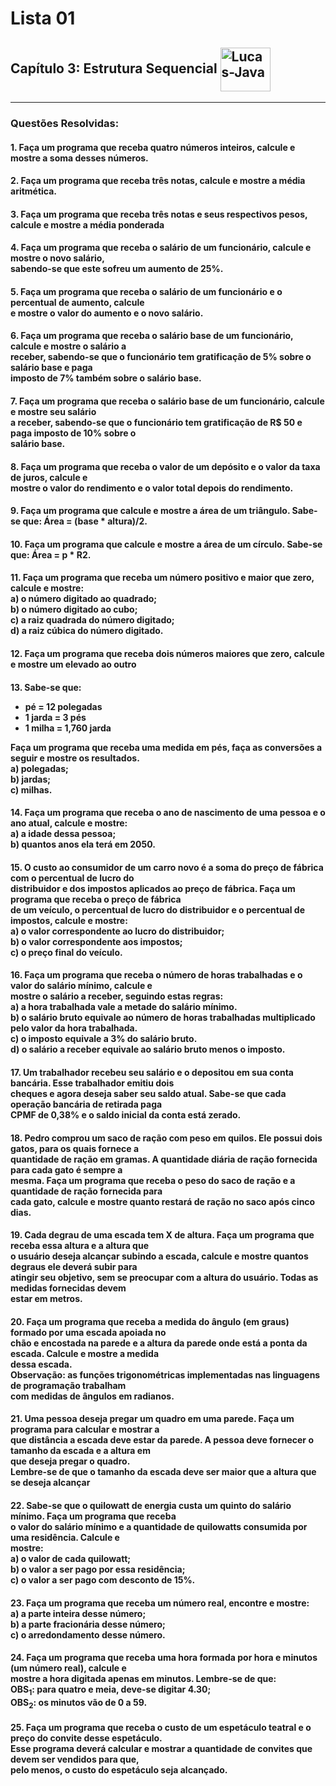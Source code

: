 <h1>Lista 01</h1>
<h2>Capítulo 3: Estrutura Sequencial <img align="center" alt="Lucas-Java" height="70" width="80" src="https://cdn.jsdelivr.net/gh/devicons/devicon/icons/java/java-original.svg" /> </h2>
<hr>
<h3>Questões Resolvidas:</h3>

<h4>1. Faça um programa que receba quatro números inteiros, calcule e mostre a soma desses números.</h4>

<h4>2. Faça um programa que receba três notas, calcule e mostre a média aritmética.</h4>

<h4>3. Faça um programa que receba três notas e seus respectivos pesos, calcule e mostre a média ponderada</h4>

<h4>4. Faça um programa que receba o salário de um funcionário, calcule e mostre o novo salário, <br> sabendo-se
que este sofreu um aumento de 25%.</h4>

<h4>5. Faça um programa que receba o salário de um funcionário e o percentual de aumento, calcule <br> e mostre
o valor do aumento e o novo salário.</h4>

<h4>6. Faça um programa que receba o salário base de um funcionário, calcule e mostre o salário a <br> receber,
sabendo-se que o funcionário tem gratificação de 5% sobre o salário base e paga <br> imposto de 7% também
sobre o salário base.</h4>

<h4>7. Faça um programa que receba o salário base de um funcionário, calcule e mostre seu salário <br> a receber,
sabendo-se que o funcionário tem gratificação de R$ 50 e paga imposto de 10% sobre o <br> salário base.</h4>

<h4>8. Faça um programa que receba o valor de um depósito e o valor da taxa de juros, calcule e <br> mostre o
valor do rendimento e o valor total depois do rendimento.</h4>

<h4>9. Faça um programa que calcule e mostre a área de um triângulo. Sabe-se que: Área = (base * altura)/2.</h4>

<h4>10. Faça um programa que calcule e mostre a área de um círculo. Sabe-se que: Área = p * R2.</h4>

<h4>11. Faça um programa que receba um número positivo e maior que zero, calcule e mostre: <br>
a) o número digitado ao quadrado; <br>
b) o número digitado ao cubo; <br>
c) a raiz quadrada do número digitado; <br>
d) a raiz cúbica do número digitado.</h4>

<h4>12. Faça um programa que receba dois números maiores que zero, calcule e mostre um elevado ao outro</h4>

<h4>13. Sabe-se que: <br>
<ul>
  <li>pé = 12 polegadas</li> 
  <li>1 jarda = 3 pés</li> 
  <li>1 milha = 1,760 jarda</li>
</ul>
Faça um programa que receba uma medida em pés, faça as conversões a seguir e mostre os resultados. <br>
a) polegadas; <br>
b) jardas; <br>
c) milhas.</h4>

<h4>14. Faça um programa que receba o ano de nascimento de uma pessoa e o ano atual, calcule e mostre: <br>
a) a idade dessa pessoa; <br>
b) quantos anos ela terá em 2050.</h4>

<h4>15. O custo ao consumidor de um carro novo é a soma do preço de fábrica com o percentual de lucro do <br>
distribuidor e dos impostos aplicados ao preço de fábrica. Faça um programa que receba o preço de fábrica <br>
de um veículo, o percentual de lucro do distribuidor e o percentual de impostos, calcule e mostre: <br>
a) o valor correspondente ao lucro do distribuidor; <br>
b) o valor correspondente aos impostos; <br>
c) o preço final do veículo.</h4>

<h4>16. Faça um programa que receba o número de horas trabalhadas e o valor do salário mínimo, calcule e <br>
mostre o salário a receber, seguindo estas regras: <br>
a) a hora trabalhada vale a metade do salário mínimo. <br>
b) o salário bruto equivale ao número de horas trabalhadas multiplicado pelo valor da hora trabalhada. <br>
c) o imposto equivale a 3% do salário bruto. <br>
d) o salário a receber equivale ao salário bruto menos o imposto.</h4>

<h4>17. Um trabalhador recebeu seu salário e o depositou em sua conta bancária. Esse trabalhador emitiu dois <br>
cheques e agora deseja saber seu saldo atual. Sabe-se que cada operação bancária de retirada paga <br>
CPMF de 0,38% e o saldo inicial da conta está zerado.</h4>

<h4>18. Pedro comprou um saco de ração com peso em quilos. Ele possui dois gatos, para os quais fornece a <br>
quantidade de ração em gramas. A quantidade diária de ração fornecida para cada gato é sempre a <br>
mesma. Faça um programa que receba o peso do saco de ração e a quantidade de ração fornecida para <br>
cada gato, calcule e mostre quanto restará de ração no saco após cinco dias.</h4>

<h4>19. Cada degrau de uma escada tem X de altura. Faça um programa que receba essa altura e a altura que <br>
o usuário deseja alcançar subindo a escada, calcule e mostre quantos degraus ele deverá subir para <br>
atingir seu objetivo, sem se preocupar com a altura do usuário. Todas as medidas fornecidas devem <br>
estar em metros.</h4>

<h4>20. Faça um programa que receba a medida do ângulo (em graus) formado por uma escada apoiada no <br>
chão e encostada na parede e a altura da parede onde está a ponta da escada. Calcule e mostre a medida <br>
dessa escada. <br>
Observação: as funções trigonométricas implementadas nas linguagens de programação trabalham <br>
com medidas de ângulos em radianos.</h4>

<h4>21. Uma pessoa deseja pregar um quadro em uma parede. Faça um programa para calcular e mostrar a <br>
que distância a escada deve estar da parede. A pessoa deve fornecer o tamanho da escada e a altura em <br>
que deseja pregar o quadro. <br>
Lembre-se de que o tamanho da escada deve ser maior que a altura que se deseja alcançar</h4>

<h4>22. Sabe-se que o quilowatt de energia custa um quinto do salário mínimo. Faça um programa que receba <br>
o valor do salário mínimo e a quantidade de quilowatts consumida por uma residência. Calcule e <br>
mostre: <br>
a) o valor de cada quilowatt; <br>
b) o valor a ser pago por essa residência; <br>
c) o valor a ser pago com desconto de 15%.</h4>

<h4>23. Faça um programa que receba um número real, encontre e mostre: <br>
a) a parte inteira desse número; <br>
b) a parte fracionária desse número; <br>
c) o arredondamento desse número.</h4>

<h4>24. Faça um programa que receba uma hora formada por hora e minutos (um número real), calcule e <br>
mostre a hora digitada apenas em minutos. Lembre-se de que: <br>
OBS<sub>1</sub>: para quatro e meia, deve-se digitar 4.30; <br>
OBS<sub>2</sub>: os minutos vão de 0 a 59.</h4>

<h4>25. Faça um programa que receba o custo de um espetáculo teatral e o preço do convite desse espetáculo. <br>
Esse programa deverá calcular e mostrar a quantidade de convites que devem ser vendidos para que, <br>
pelo menos, o custo do espetáculo seja alcançado.</h4>
